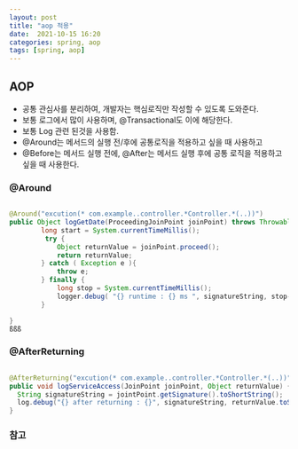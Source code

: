 ```yaml
---
layout: post
title: "aop 적용"
date:  2021-10-15 16:20
categories: spring, aop
tags: [spring, aop]
---
```


## AOP
- 공통 관심사를 분리하여, 개발자는 핵심로직만 작성할 수 있도록 도와준다.
- 보통 로그에서 많이 사용하며, @Transactional도 이에 해당한다.
- 보통 Log 관련 된것을 사용함. 
- @Around는 메서드의 실행 전/후에 공통로직을 적용하고 싶을 때 사용하고 
- @Before는 메서드 실행 전에, @After는 메서드 실행 후에 공통 로직을 적용하고 싶을 때 사용한다.

### @Around

```java

@Around("excution(* com.example..controller.*Controller.*(..))")
public Object logGetDate(ProceedingJoinPoint joinPoint) throws Throwable {
        long start = System.currentTimeMillis();
         try {
            Object returnValue = joinPoint.proceed();
            return returnValue;
        } catch ( Exception e ){
            throw e;
        } finally {
            long stop = System.currentTimeMillis();
            logger.debug( "{} runtime : {} ms ", signatureString, stop-start  );
        }

}
ßßß
```

### @AfterReturning

```java

@AfterReturning("excution(* com.example..controller.*Controller.*(..))", returning="returnValue")
public void logServiceAccess(JoinPoint joinPoint, Object returnValue) {
  String signatureString = jointPoint.getSignature().toShortString();
  log.debug("{} after returning : {}", signatureString, returnValue.toString());
}

```

### 참고 

